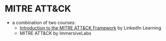 # MITRE ATT&CK
- a combination of two courses:
  - [Introduction to the MITRE ATT&CK Framework](https://www.linkedin.com/learning/introduction-to-the-mitre-att-ck-framework/) by LinkedIn Learning
  - MITRE ATT&CK by ImmersiveLabs
 